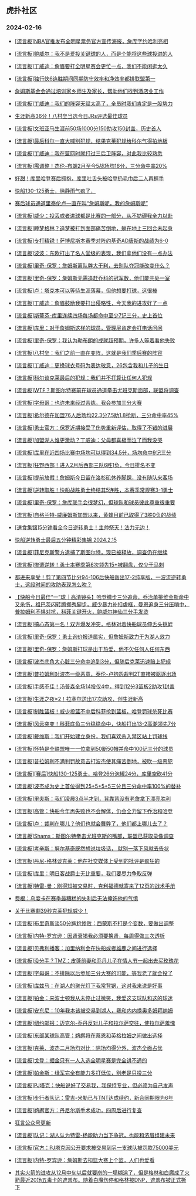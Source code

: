 ## 虎扑社区 
### 2024-02-16

+ [[流言板]NBA官推发布全明星票务官方宣传海报，詹库字约哈利亮相](https://bbs.hupu.com/624818076.html)

+ [[流言板]鲍威尔：我不是爱投关键球的人，而是个能将这些球投进的人](https://bbs.hupu.com/624817162.html)

+ [[流言板]丁威迪：詹眉要打全明星赛会更忙一点，我们不能闲逛太久](https://bbs.hupu.com/624817826.html)

+ [[流言板]独行侠6连胜期间同期防守效率和净效率都排联盟第一](https://bbs.hupu.com/624817120.html)

+ [詹姆斯基金会通过培训家乡师生及家长，帮助他们找到酒店业工作](https://bbs.hupu.com/624818459.html)

+ [[流言板]丁威迪：我们的阵容天赋太高了，全员时我们肯定是一股势力](https://bbs.hupu.com/624817572.html)

+ [生涯新高36分！八村垒当选今日JRs评选最佳球员](https://bbs.hupu.com/624815968.html)

+ [[流言板]文班亚马生涯前50场1000分150助攻150封盖，历史首人](https://bbs.hupu.com/624817781.html)

+ [[流言板]最后科尔一直大喊别犯规，结果克莱犯规给科尔气得拍地板](https://bbs.hupu.com/624812492.html)

+ [[流言板]丁威迪：我在篮网时就打过三后卫阵容，对此我比较熟悉](https://bbs.hupu.com/624817713.html)

+ [[流言板]需调整！杰伦-布朗2月至今5战场均16分，三分命中率20%](https://bbs.hupu.com/624818421.html)

+ [好甜！库里哈登赛后拥抱，库里吐舌头被哈登扔毛巾后二人再握手](https://bbs.hupu.com/624813682.html)

+ [快船130-125勇士，徐静雨气疯了，](https://bbs.hupu.com/624814625.html)

+ [赛后球员通道里泰伦卢一直在叫“詹姆斯呢，我的詹姆斯呢”](https://bbs.hupu.com/624815566.html)

+ [[流言板]威少：投丢或者进球都是比赛的一部分，从不妨碍我全力以赴](https://bbs.hupu.com/624817224.html)

+ [[流言板]睡梦格林？追梦被打到面部痛苦倒地，躺在地上三回合未起身](https://bbs.hupu.com/624807896.html)

+ [[流言板]专打精锐！萨博尼斯本赛季对阵约基奇AD唐斯的战绩为6-0](https://bbs.hupu.com/624817079.html)

+ [[流言板]波波：东欧打出了名人堂级的表现，我们拿他们没有一点办法](https://bbs.hupu.com/624817823.html)

+ [[流言板]里奇-保罗：詹姆斯离队弊大于利，去别队夺冠能改变什么？](https://bbs.hupu.com/624815286.html)

+ [[流言板]里奇-保罗：詹姆斯无需追赶乔科的冠军数，他们能共处一室](https://bbs.hupu.com/624814945.html)

+ [[流言板]卢：塔克本可以等待生涯落幕，但他想要打球，这很棒](https://bbs.hupu.com/624818734.html)

+ [[流言板]丁威迪：詹眉鼓励我要打出侵略性，今天我的进攻好了一点](https://bbs.hupu.com/624817958.html)

+ [[流言板]斯蒂芬-库里连续四场每场都命中至少7记三分，史上首位](https://bbs.hupu.com/624817197.html)

+ [[流言板]库里：对于詹姆斯这样的球员，管理层肯定会打电话问问](https://bbs.hupu.com/624814407.html)

+ [[流言板]里奇-保罗：我认为勒布朗的成就超预期，许多人等着看他失败](https://bbs.hupu.com/624818719.html)

+ [[流言板]八村垒：我们之前一直在变阵，这就是我们季后赛的阵容](https://bbs.hupu.com/624815474.html)

+ [[流言板]丁威迪：更换球衣号码为表达敬意，26包含我和儿子的生日](https://bbs.hupu.com/624817494.html)

+ [[流言板]科尔谈克莱最后的犯规：我们并不打算让任何人犯规](https://bbs.hupu.com/624813877.html)

+ [[流言板]WTF？斯图尔特赛前在球员通道拳击尤班克斯面部，联盟将调查](https://bbs.hupu.com/624801369.html)

+ [[流言板]字母哥：也许未来经过苦练，我会参加三分大赛](https://bbs.hupu.com/624818981.html)

+ [[流言板]希尔德在加盟76人后场均22.3分7.5助1.8抢断，三分命中率45%](https://bbs.hupu.com/624817491.html)

+ [[流言板]勇士官方：保罗近期接受了伤势重新评估，取得了不错的进展](https://bbs.hupu.com/624818108.html)

+ [[流言板]加盟湖人谁更激动？丁威迪：父母都喜极而泣了而我没哭](https://bbs.hupu.com/624817388.html)

+ [[流言板]库里在近四场比赛中场均可以得到34.5分，场均命中9记三分](https://bbs.hupu.com/624816986.html)

+ [[流言板]狂野西部！进入2月后西部三队6胜1负，今日排名不变](https://bbs.hupu.com/624812925.html)

+ [[流言板]提前放假！詹姆斯今日留在洛杉矶休养脚踝，没有随队来客场](https://bbs.hupu.com/624817009.html)

+ [[流言板]逆转取胜！快船战胜勇士终结其5连胜，本赛季常规赛3-1勇士](https://bbs.hupu.com/624811195.html)

+ [[流言板]里奇-保罗：詹库联手会很梦幻，但球队和球员彼此尊重很重要](https://bbs.hupu.com/624818938.html)

+ [[流言板]自格兰特-威廉姆斯加盟以来，黄蜂目前已取得了3胜0负的战绩](https://bbs.hupu.com/624815563.html)

+ [[速食集锦]5分钟看全今日逆转勇士！主帅祭天！法力无边！](https://bbs.hupu.com/624812975.html)

+ [快船逆转勇士最后五分钟精彩集锦 2024.2.15](https://bbs.hupu.com/624812946.html)

+ [[流言板]菲尼克斯警方逮捕了斯图尔特，现已被释放，调查仍在继续](https://bbs.hupu.com/624812486.html)

+ [[流言板]惨遭逆转！勇士本赛季第6次领先15+被翻盘，仅少于马刺](https://bbs.hupu.com/624811683.html)

+ [都进来享受！剪了第四节比分94-106后快船轰出17-2纯享版，一波流逆转勇士，这段时间的攻防表现怎么吹？](https://bbs.hupu.com/624814325.html)

+ [【快船今日最佳“一”球｜高清镜头】哈登撤步三分追命，乔治单挑维金斯命中又杀伤，祖巴茨闪转腾挪秀脚步，威少暴力补扣虐框，曼恩追身三分压哨中，普拉姆利不惧对抗，科菲关键开火，鲍威尔神仙三分手发烫](https://bbs.hupu.com/624817692.html)

+ [[流言板]搞心态第一名！双方爆发冲突，格林对着快船球员伸舌头挑衅](https://bbs.hupu.com/624809650.html)

+ [[流言板]里奇-保罗：勇士询价报道属实，但詹姆斯致力于为湖人效力](https://bbs.hupu.com/624810693.html)

+ [[流言板]里奇-保罗：詹姆斯打球是出于热爱，他不欠任何人任何东西](https://bbs.hupu.com/624814748.html)

+ [[流言板]波杰底角大心脏三分命中追到3分，但随后克莱迅速赔上犯规](https://bbs.hupu.com/624810623.html)

+ [[流言板]普拉姆利对波杰一级恶意，泰伦-卢抱怨裁判2T直接被驱逐出场](https://bbs.hupu.com/624809350.html)

+ [[流言板]手感不佳！汤普森全场14投仅4中，得到12分3篮板2助攻1封盖](https://bbs.hupu.com/624811684.html)

+ [[流言板]生涯之夜×2！拉塞尔送出17次助攻，创生涯新高](https://bbs.hupu.com/624810190.html)

+ [[流言板]制胜篮板！威少投篮不中后科菲抢到篮板，哈登罚球杀死比赛](https://bbs.hupu.com/624810734.html)

+ [[流言板]风云突变！科菲底角三分稳稳命中，快船打出13-2高潮领先7分](https://bbs.hupu.com/624810405.html)

+ [[流言板]戴维斯：我们开始建立身份，我们喜欢杀入禁区站上罚球线](https://bbs.hupu.com/624816483.html)

+ [[流言板]怀特是全联盟唯一一位拿到50断50帽并命中100记三分的球员](https://bbs.hupu.com/624818261.html)

+ [[流言板]普拉姆利不满判罚故意击打波杰使其痛苦倒地，被吹一级恶犯](https://bbs.hupu.com/624809553.html)

+ [[流言板][赛后]快船130-125勇士，哈登26分泡椒24分，库里空砍41分](https://bbs.hupu.com/624811365.html)

+ [[流言板]波杰成为史上首位得到25+5+5+5三分且三分命中率100%的替补](https://bbs.hupu.com/624816964.html)

+ [[流言板]里夫斯：我们凌晨3点半才到，背靠背没有老詹拿下漂亮胜利](https://bbs.hupu.com/624816191.html)

+ [[流言板]高管：快船今年再失败也不会解体，仍会全力留下乔治和哈登](https://bbs.hupu.com/624819365.html)

+ [[流言板]卢：裁判在哪儿？他们也就会舞弊了，他们都上哪儿去了？](https://bbs.hupu.com/624819629.html)

+ [[流言板]Shams：斯图尔特拳击尤班克斯的嘴部，联盟已获取录像调查](https://bbs.hupu.com/624819661.html)

+ [[流言板]考辛斯：努尔基奇既然想说垃圾话， 就别一落下风就去告状](https://bbs.hupu.com/624819288.html)

+ [[流言板]丹尼-格林谈克莱：他在社交媒体上受到的批评是疯狂的](https://bbs.hupu.com/624819280.html)

+ [[流言板]库里：明日客战爵士无比重要，我们要尽力争取反弹](https://bbs.hupu.com/624819221.html)

+ [[流言板]特雷-曼：刚得知被交易时，克利福德就寄来了12页的战术手册](https://bbs.hupu.com/624819057.html)

+ [费根：乌度卡在赛季最糟糕的失利后无法掩饰他的气愤](https://bbs.hupu.com/624813342.html)

+ [关于比赛剩39秒克莱犯规威少！](https://bbs.hupu.com/624818181.html)

+ [[流言板]布里奇斯谈50分尴尬惨败：西蒙斯不打是个变数，要做出调整](https://bbs.hupu.com/624818380.html)

+ [[流言板]内特-罗宾逊：因肾衰竭我必须要换肾，每周得做三次透析](https://bbs.hupu.com/624819982.html)

+ [[流言板]贝弗利播客：加里纳利会在快船或者雄鹿之间进行选择](https://bbs.hupu.com/624820153.html)

+ [[流言板]没分手？TMZ：皮蓬前妻和乔丹儿子在情人节一起出去买玫瑰花](https://bbs.hupu.com/624819778.html)

+ [[流言板]字母哥：不排除以后参加三分大赛的可能，等我老了就会投了](https://bbs.hupu.com/624819729.html)

+ [[流言板]库兹马：在湖人的聚光灯下我常背锅，这对我来说是好事](https://bbs.hupu.com/624820266.html)

+ [[流言板]铂金：来波士顿我从未停止过微笑，我爱这支球队和这的球迷](https://bbs.hupu.com/624819141.html)

+ [[流言板]安东尼：10年我本该被交易到湖人，我和内内换奥多姆拜纳姆](https://bbs.hupu.com/624820320.html)

+ [[流言板]纽约邮报：迈克尔-乔丹反对儿子和拉尔萨交往，使拉尔萨羞愧](https://bbs.hupu.com/624820401.html)

+ [[流言板]东部某球队高管：鹈鹕将在蔡恩和英格拉姆之间做出选择](https://bbs.hupu.com/624820518.html)

+ [[流言板]克莱、波杰二月场均对比：除场均得分外，波杰全面占优](https://bbs.hupu.com/624820485.html)

+ [[流言板]戈登：掘金只有一人入选全明星赛是完全讲不通的](https://bbs.hupu.com/624820510.html)

+ [[流言板]帕金斯：绿军完全有能力多打低位，别老是只投三分](https://bbs.hupu.com/624820345.html)

+ [[流言板]PJ塔克：快船说好了交易我，我保持专业，但必须为自己发声](https://bbs.hupu.com/624820651.html)

+ [[流言板]步行者队记：雷吉-米勒已与TNT达成续约，新合同期限为6年](https://bbs.hupu.com/624820579.html)

+ [[流言板]鹈鹕官方：丹尼尔斯手术成功，四周后进行复查](https://bbs.hupu.com/624820181.html)

+ [狂言公众号更新](https://bbs.hupu.com/624818325.html)

+ [[流言板]队记：湖人认为特雷-杨能助力当下争冠，也能和浓眉组建未来](https://bbs.hupu.com/624820688.html)

+ [[流言板]官方：PJ塔克因公开要求被交易到另一支球队被罚款75000美元](https://bbs.hupu.com/624820776.html)

+ [[流言板]内特-罗宾逊：詹姆斯去扣篮大赛上个篮，人们也爱看](https://bbs.hupu.com/624820633.html)

+ [其实火箭的进攻从12月中旬以后就要崩的一塌糊涂了，但是格林和白魔成了火箭最近20场五毒卡的遮羞布。随着白魔伤停和格林被DNP，遮羞布被正式撕下](https://bbs.hupu.com/624819672.html)

